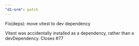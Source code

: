 ```yaml
---
"d1-orm": patch
---
```


Fix(deps): move vitest to dev dependency

Vitest was accidentally installed as a dependency, rather than a devDependency. Closes #77
